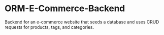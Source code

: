 # ORM-E-Commerce-Backend
Backend for an e-commerce website that seeds a database and uses CRUD requests for products, tags, and categories.
